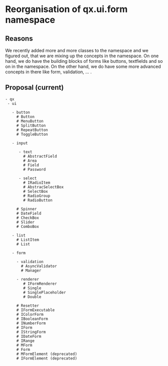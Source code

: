 Reorganisation of qx.ui.form namespace
======================================

Reasons
-------

We recently added more and more classes to the namespace and we figured
out, that we are mixing up the concepts in the namespace. On one hand,
we do have the building blocks of forms like buttons, textfields and so
on in the namespace. On the other hand, we do have some more advanced
concepts in there like form, validation, ... .

Proposal (current)
------------------

    - qx
     - ui

       - button
         # Button
         # MenuButton
         # SplitButton
         # RepeatButton
         # ToggleButton

       - input

          - text
            # AbstractField
            # Area
            # Field
            # Password

          - select
            # IRadioItem
            # AbstracSelectBox
            # SelectBox
            # RadioGroup
            # RadioButton

         # Spinner
         # DateField
         # CheckBox
         # Slider
         # ComboBox

       - list
         # ListItem
         # List

       - form

         - validation
           # AsyncValidator
           # Manager

         - renderer
            # IFormRenderer
            # Single
            # SinglePlaceholder
            # Double

         # Resetter 
         # IFormExecutable
         # IColorForm
         # IBooleanForm
         # INumberForm
         # IForm
         # IStringForm
         # IDateForm
         # IRange
         # MForm
         # Form
         # MFormElement (deprecated)
         # IFormElement (deprecated)
